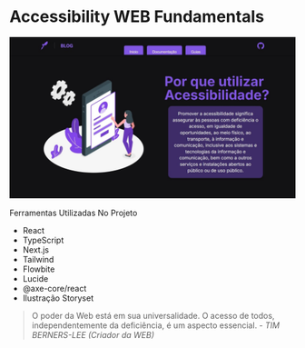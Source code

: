 # Accessibility WEB Fundamentals

![imageBackground](./public//PrintBanner.jpg)

Ferramentas Utilizadas No Projeto
- React
- TypeScript
- Next.js
- Tailwind
- Flowbite
- Lucide
- @axe-core/react
- Ilustração Storyset

> O poder da Web está em sua universalidade. O acesso de todos, independentemente da deficiência, é um aspecto essencial.
*- TIM BERNERS-LEE (Criador da WEB)*
 
